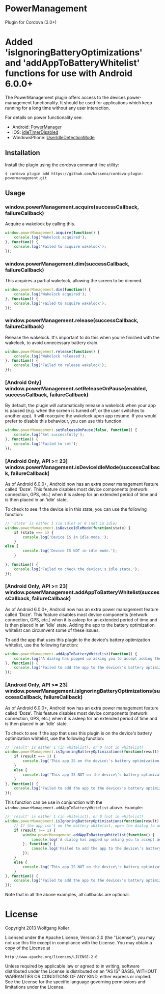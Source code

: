 PowerManagement
===============
Plugin for Cordova (3.0+)

Added 'isIgnoringBatteryOptimizations' and 'addAppToBatteryWhitelist' functions for use with Android 6.0.0+
=============================================================

The PowerManagement plugin offers access to the devices power-management functionality.
It should be used for applications which keep running for a long time without any user interaction.

For details on power functionality see:

* Android: [PowerManager](http://developer.android.com/reference/android/os/PowerManager.html)
* iOS: [idleTimerDisabled](http://developer.apple.com/library/ios/documentation/UIKit/Reference/UIApplication_Class/Reference/Reference.html#//apple_ref/occ/instp/UIApplication/idleTimerDisabled)
* WindowsPhone: [UserIdleDetectionMode](http://msdn.microsoft.com/en-US/library/windowsphone/develop/microsoft.phone.shell.phoneapplicationservice.useridledetectionmode%28v=vs.105%29.aspx)

Installation
---------
Install the plugin using the cordova command line utility:

`$ cordova plugin add https://github.com/bassena/cordova-plugin-powermanagement.git`

Usage
-----

### window.powerManagement.acquire(successCallback, failureCallback)
Acquire a wakelock by calling this.
```js
window.powerManagement.acquire(function() {
	console.log('Wakelock acquired');
}, function() {
	console.log('Failed to acquire wakelock');
});
```

### window.powerManagement.dim(successCallback, failureCallback)
This acquires a partial wakelock, allowing the screen to be dimmed.
```js
window.powerManagement.dim(function() {
	console.log('Wakelock acquired');
}, function() {
	console.log('Failed to acquire wakelock');
});
```

### window.powerManagement.release(successCallback, failureCallback)
Release the wakelock. It's important to do this when you're finished with the wakelock, to avoid unnecessary battery drain.
```js
window.powerManagement.release(function() {
	console.log('Wakelock released');
}, function() {
	console.log('Failed to release wakelock');
});
```

### [Android Only] window.powerManagement.setReleaseOnPause(enabled, successCallback, failureCallback)
By default, the plugin will automatically release a wakelock when your app is paused (e.g. when the screen is turned off, or the user switches to another app). It will reacquire the wakelock upon app resume. If you would prefer to disable this behaviour, you can use this function.
```js
window.powerManagement.setReleaseOnPause(false, function() {
	console.log('Set successfully');
}, function() {
	console.log('Failed to set');
});
```

### [Android Only, API >= 23] window.powerManagement.isDeviceIdleMode(successCallback, failureCallback)
As of Android 6.0.0+, Android now has an extra power management feature called 'Doze'. This feature disables most device
components (network connection, GPS, etc.) when it is asleep for an extended period of time and is then placed in an 'idle' state.

To check to see if the device is in this state, you can use the following function:
```js
// 'state' is either 1 (in idle) or 0 (not in idle)
window.powerManagement.isDeviceIdleMode(function(state) {
	if (state === 1) {
		console.log('Device IS in idle mode.');
	}
else {
		console.log('Device IS NOT in idle mode.');
	}
	
}, function() {
	console.log('Failed to check the device\'s idle state.');
});
```

### [Android Only, API >= 23] window.powerManagement.addAppToBatteryWhitelist(successCallback, failureCallback)
As of Android 6.0.0+, Android now has an extra power management feature called 'Doze'. This feature disables most device
components (network connection, GPS, etc.) when it is asleep for an extended period of time and is then placed in an 'idle' state. Adding the app to the battery optimization whitelist can circumvent some of these issues.

To add the app that uses this plugin to the device's battery optimization whitelist, use the following function:
```js
window.powerManagement.addAppToBatteryWhitelist(function() {
	console.log('A dialog has popped up asking you to accept adding the app to the whitelist.');
}, function() {
	console.log('Failed to add the app to the device\'s battery optimization whitelist.');
});
```

### [Android Only, API >= 23] window.powerManagement.isIgnoringBatteryOptimizations(successCallback, failureCallback)
As of Android 6.0.0+, Android now has an extra power management feature called 'Doze'. This feature disables most device
components (network connection, GPS, etc.) when it is asleep for an extended period of time and is then placed in an 'idle' state.

To check to see if the app that uses this plugin is on the device's battery optimization whitelist, use the following function:
```js
// 'result' is either 1 (in whitelist), or 0 (not in whitelist)
window.powerManagement.isIgnoringBatteryOptimizations(function(result) {
	if (result === 1) {
		console.log('This app IS on the device\'s battery optimization whitelist.');
	}
	else {
		console.log('This app IS NOT on the device\'s battery optimization whitelist.');
	}
}, function() {
	console.log('Failed to add the app to the device\'s battery optimization whitelist.');
});
```

This function can be use in conjunction with the `window.powerManagement.addAppToBatteryWhitelist` above. Example:
```js
// 'result' is either 1 (in whitelist), or 0 (not in whitelist)
window.powerManagement.isIgnoringBatteryOptimizations(function(result) {
	// If the app isn't on the battery whitelist, open the dialog to add it
	if (result !== 1) {
		window.powerManagement.addAppToBatteryWhitelist(function() {
			console.log('A dialog has popped up asking you to accept adding the app to the whitelist.');
		}, function() {
			console.log('Failed to add the app to the device\'s battery optimization whitelist.');
		});
	}
	else {
		console.log('This app IS NOT on the device\'s battery optimization whitelist.');
	}
}, function() {
	console.log('Failed to add the app to the device\'s battery optimization whitelist.');
});
```
Note that in all the above examples, all callbacks are optional.

License
=======
Copyright 2013 Wolfgang Koller

Licensed under the Apache License, Version 2.0 (the "License");
you may not use this file except in compliance with the License.
You may obtain a copy of the License at

    http://www.apache.org/licenses/LICENSE-2.0

Unless required by applicable law or agreed to in writing, software
distributed under the License is distributed on an "AS IS" BASIS,
WITHOUT WARRANTIES OR CONDITIONS OF ANY KIND, either express or implied.
See the License for the specific language governing permissions and
limitations under the License.
